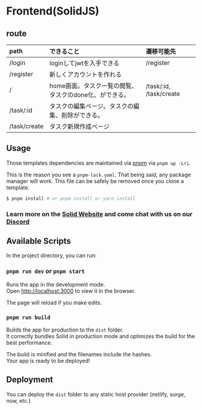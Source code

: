 # Frontend(SolidJS)

## route
| path         | できること                                             | 遷移可能先              |
| :----------- | :----------------------------------------------------- | :---------------------- |
| /login       | loginしてjwtを入手できる                               | /register               |
| /register    | 新しくアカウントを作れる                               |                         |
| /            | home画面。タスク一覧の閲覧、タスクのdone化、ができる。 | /task/:id, /task/create |
| /task/:id    | タスクの編集ページ。タスクの編集、削除ができる。       |                         |
| /task/create | タスク新規作成ページ                                   |                         |

## Usage

Those templates dependencies are maintained via [pnpm](https://pnpm.io) via `pnpm up -Lri`.

This is the reason you see a `pnpm-lock.yaml`. That being said, any package manager will work. This file can be safely be removed once you clone a template.

```bash
$ pnpm install # or pnpm install or yarn install
```

### Learn more on the [Solid Website](https://solidjs.com) and come chat with us on our [Discord](https://discord.com/invite/solidjs)

## Available Scripts

In the project directory, you can run:

### `pnpm run dev` or `pnpm start`

Runs the app in the development mode.<br>
Open [http://localhost:3000](http://localhost:3000) to view it in the browser.

The page will reload if you make edits.<br>

### `pnpm run build`

Builds the app for production to the `dist` folder.<br>
It correctly bundles Solid in production mode and optimizes the build for the best performance.

The build is minified and the filenames include the hashes.<br>
Your app is ready to be deployed!

## Deployment

You can deploy the `dist` folder to any static host provider (netlify, surge, now, etc.)
